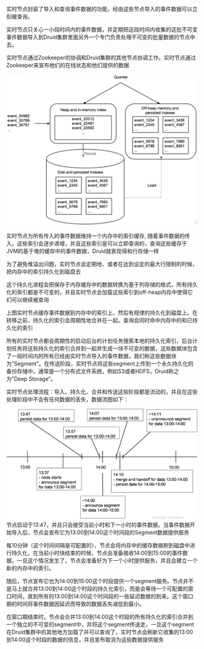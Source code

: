 实时节点封装了导入和查询事件数据的功能，经由这些节点导入的事件数据可以立刻被查询。

实时节点只关心一小段时间内的事件数据，并定期把这段时间内收集的这批不可变事件数据导入到Druid集群里面另外一个专门负责处理不可变的批量数据的节点中去。

实时节点通过Zookeeper的协调和Druid集群的其他节点协调工作。实时节点通过Zookeeper来宣布他们的在线状态和他们提供的数据

![](/assets/实时节点查询.png)

实时节点为所有传入的事件数据维持一个内存中的索引缓存, 随着事件数据的传入，这些索引会逐步递增，并且这些索引是可以立即查询的，查询这些缓存于JVM的基于堆的缓存中的事件数据，Druid就表现得和行存储一样

为了避免堆溢出问题，实时节点会定期地、或者在达到设定的最大行限制的时候，把内存中的索引持久化到磁盘去

这个持久化进程会把保存于内存缓存中的数据转换为基于列存储的格式，所有持久化的索引都是不可变的，并且实时节点会加载这些索引到off-heap内存中使得它们可以继续被查询

上图实时节点缓存事件数据到内存中的索引上，然后有规律的持久化到磁盘上。在转移之前，持久化的索引会周期性地合并在一起。查询会同时命中内存中的和已持久化的索引

所有的实时节点都会周期性的启动后台的计划任务搜索本地的持久化索引，后台计划任务将这些持久化的索引合并到一起并生成一块不可变的数据，这些数据块包含了一段时间内的所有已经由实时节点导入的事件数据，我们称这些数据块为”Segment”。在传送阶段，实时节点将这些segment上传到一个永久持久化的备份存储中，通常是一个分布式文件系统，例如S3或者HDFS，Druid称之为”Deep Storage”。

实时节点处理流程：导入、持久化、合并和传送这些阶段都是流动的，并且在这些处理阶段中不会有任何数据的丢失，数据流图如下：

![](/assets/实时节点数据流.png)节点启动于13:47，并且只会接受当前小时和下一小时的事件数据。当事件数据开始导入后，节点会宣布它为13:00到14:00这个时间段的Segment数据提供服务

每10分钟（这个时间间隔是可配置的），节点会将内存中的缓存数据刷到磁盘中进行持久化，在当前小时快结束的时候，节点会准备接收14:00到15:00的事件数据，一旦这个情况发生了，节点会准备好为下一个小时提供服务，并且会建立一个新的内存中的索引。

随后，节点宣布它也为14:00到15:00这个时段提供一个segment服务。节点并不是马上就合并13:00到14:00这个时段的持久化索引，而是会等待一个可配置的窗口时间，直到所有的13:00到14:00这个时间段的一些延迟数据的到来。这个窗口期的时间将事件数据因延迟而导致的数据丢失减低到最小。

在窗口期结束时，节点会合并13:00到14:00这个时段的所有持久化的索引合并到一个独立的不可变的segment中，并将这个segment传送走，一旦这个segment在Druid集群中的其他地方加载了并可以查询了，实时节点会刷新它收集的13:00到14:00这个时段的数据的信息，并且宣布取消为这些数据提供服务

